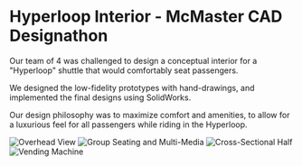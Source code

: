 # Hyperloop Interior - McMaster CAD Designathon
Our team of 4 was challenged to design a conceptual interior for a "Hyperloop" shuttle that would comfortably seat passengers.

We designed the low-fidelity prototypes with hand-drawings, and implemented the final designs using SolidWorks.

Our design philosophy was to maximize comfort and amenities, to allow for a luxurious feel for all passengers while riding in the Hyperloop.

![Overhead View](https://user-images.githubusercontent.com/70914858/232307822-3e19a208-7419-41ac-b2ec-854414840bd9.JPG)
![Group Seating and Multi-Media](https://user-images.githubusercontent.com/70914858/232307840-2b3a5411-6ac2-4b7d-9d10-a1c54e45b423.JPG)
![Cross-Sectional Half](https://user-images.githubusercontent.com/70914858/232307843-d650be6d-ad81-404b-8f5f-c0d27aa03516.JPG)
![Vending Machine](https://user-images.githubusercontent.com/70914858/232307879-4ec85761-daa6-4fba-aea5-33a2b9899568.JPG)
